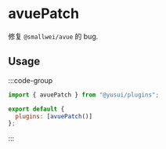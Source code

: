 # avuePatch

修复 `@smallwei/avue` 的 bug.

## Usage

:::code-group

```js [vite.config.js]
import { avuePatch } from "@yusui/plugins";

export default {
  plugins: [avuePatch()]
};
```

:::
